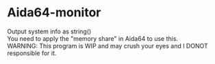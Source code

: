 # Aida64-monitor
Output system info as string()  
You need to apply the "memory share" in Aida64 to use this.  
WARNING: This program is WIP and may crush your eyes and I DONOT responsible for it.
